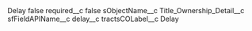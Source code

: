 <?xml version="1.0" encoding="UTF-8"?>
<CustomMetadata xmlns="http://soap.sforce.com/2006/04/metadata" xmlns:xsi="http://www.w3.org/2001/XMLSchema-instance" xmlns:xsd="http://www.w3.org/2001/XMLSchema">
    <label>Delay</label>
    <protected>false</protected>
    <values>
        <field>required__c</field>
        <value xsi:type="xsd:boolean">false</value>
    </values>
    <values>
        <field>sObjectName__c</field>
        <value xsi:type="xsd:string">Title_Ownership_Detail__c</value>
    </values>
    <values>
        <field>sfFieldAPIName__c</field>
        <value xsi:type="xsd:string">delay__c</value>
    </values>
    <values>
        <field>tractsCOLabel__c</field>
        <value xsi:type="xsd:string">Delay</value>
    </values>
</CustomMetadata>
